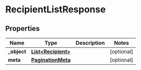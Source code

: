 
# RecipientListResponse

## Properties
Name | Type | Description | Notes
------------ | ------------- | ------------- | -------------
**_object** | [**List&lt;Recipient&gt;**](Recipient.md) |  |  [optional]
**meta** | [**PaginationMeta**](PaginationMeta.md) |  |  [optional]



